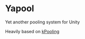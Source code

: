 # Yapool
Yet another pooling system for Unity

Heavily based on [kPooling](https://github.com/Kink3d/kPooling)

